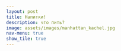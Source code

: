 ```yaml
---
layout: post
title: Напитки!
description: что пить?
image: assets/images/manhattan_kachel.jpg
nav-menu: true
show_tile: true
---
```

